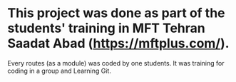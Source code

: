 # This project was done as part of the students' training in MFT Tehran Saadat Abad (https://mftplus.com/).

Every routes (as a module) was coded by one students. It was training for coding in a group and Learning Git. 

